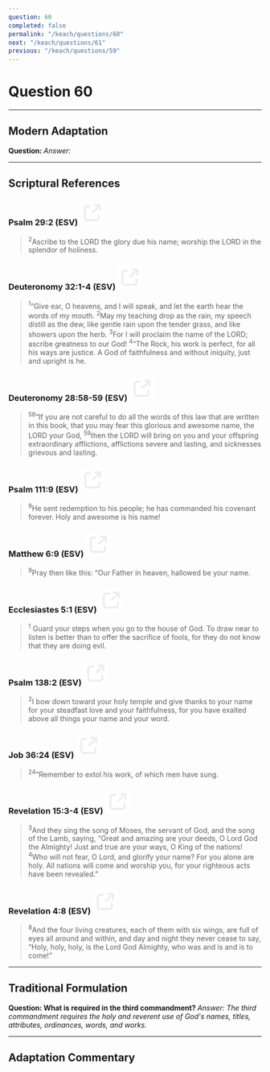 ```yaml
---
question: 60
completed: false
permalink: "/keach/questions/60"
next: "/keach/questions/61"
previous: "/keach/questions/59"
---
```

# Question 60
---
## Modern Adaptation
<strong>
    Question:
</strong>

<em>
    Answer:
</em>

---
## Scriptural References
### Psalm 29:2 (ESV) <a href="https://biblegateway.com/passage/?search=Psalm+29%3A2&version=ESV"><img src="/assets/svg/link.svg"/></a>
> <sup>2</sup>Ascribe to the LORD the glory due his name; worship the LORD in the splendor of holiness.

### Deuteronomy 32:1-4 (ESV) <a href="https://biblegateway.com/passage/?search=Deuteronomy+32%3A1-4&version=ESV"><img src="/assets/svg/link.svg"/></a>
> <sup>1</sup>“Give ear, O heavens, and I will speak, and let the earth hear the words of my mouth.
> <sup>2</sup>May my teaching drop as the rain, my speech distill as the dew, like gentle rain upon the tender grass, and like showers upon the herb.
> <sup>3</sup>For I will proclaim the name of the LORD; ascribe greatness to our God!
> <sup>4</sup>“The Rock, his work is perfect, for all his ways are justice. A God of faithfulness and without iniquity, just and upright is he.

### Deuteronomy 28:58-59 (ESV) <a href="https://biblegateway.com/passage/?search=Deuteronomy+28%3A58-59&version=ESV"><img src="/assets/svg/link.svg"/></a>
> <sup>58</sup>“If you are not careful to do all the words of this law that are written in this book, that you may fear this glorious and awesome name, the LORD your God,
> <sup>59</sup>then the LORD will bring on you and your offspring extraordinary afflictions, afflictions severe and lasting, and sicknesses grievous and lasting.

### Psalm 111:9 (ESV) <a href="https://biblegateway.com/passage/?search=Psalm+111%3A9&version=ESV"><img src="/assets/svg/link.svg"/></a>
> <sup>9</sup>He sent redemption to his people; he has commanded his covenant forever. Holy and awesome is his name!

### Matthew 6:9 (ESV) <a href="https://biblegateway.com/passage/?search=Matthew+6%3A9&version=ESV"><img src="/assets/svg/link.svg"/></a>
> <sup>9</sup>Pray then like this: “Our Father in heaven, hallowed be your name.

### Ecclesiastes 5:1 (ESV) <a href="https://biblegateway.com/passage/?search=Ecclesiastes+5%3A1&version=ESV"><img src="/assets/svg/link.svg"/></a>
> <sup>1</sup> Guard your steps when you go to the house of God. To draw near to listen is better than to offer the sacrifice of fools, for they do not know that they are doing evil.

### Psalm 138:2 (ESV) <a href="https://biblegateway.com/passage/?search=Psalm+138%3A2&version=ESV"><img src="/assets/svg/link.svg"/></a>
> <sup>2</sup>I bow down toward your holy temple and give thanks to your name for your steadfast love and your faithfulness, for you have exalted above all things your name and your word.

### Job 36:24 (ESV) <a href="https://biblegateway.com/passage/?search=Job+36%3A24&version=ESV"><img src="/assets/svg/link.svg"/></a>
> <sup>24</sup>“Remember to extol his work, of which men have sung.

### Revelation 15:3-4 (ESV) <a href="https://biblegateway.com/passage/?search=Revelation+15%3A3-4&version=ESV"><img src="/assets/svg/link.svg"/></a>
> <sup>3</sup>And they sing the song of Moses, the servant of God, and the song of the Lamb, saying, “Great and amazing are your deeds, O Lord God the Almighty! Just and true are your ways, O King of the nations!
> <sup>4</sup>Who will not fear, O Lord, and glorify your name? For you alone are holy. All nations will come and worship you, for your righteous acts have been revealed.”

### Revelation 4:8 (ESV) <a href="https://biblegateway.com/passage/?search=Revelation+4%3A8&version=ESV"><img src="/assets/svg/link.svg"/></a>
> <sup>8</sup>And the four living creatures, each of them with six wings, are full of eyes all around and within, and day and night they never cease to say, “Holy, holy, holy, is the Lord God Almighty, who was and is and is to come!”

---
## Traditional Formulation
<strong>
    Question: What is required in the third commandment?
</strong>

<em>
    Answer: The third commandment requires the holy and reverent use of God's names, titles, attributes, ordinances, words, and works.
</em>

---
## Adaptation Commentary
